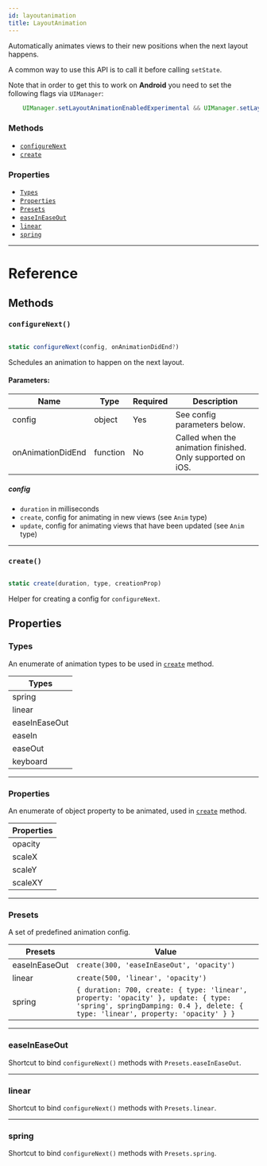 ```yaml
---
id: layoutanimation
title: LayoutAnimation
---
```


Automatically animates views to their new positions when the next layout happens.

A common way to use this API is to call it before calling `setState`.

Note that in order to get this to work on **Android** you need to set the following flags via `UIManager`:


```java
    UIManager.setLayoutAnimationEnabledExperimental && UIManager.setLayoutAnimationEnabledExperimental(true);
```


### Methods

- [`configureNext`](../layoutanimation/#configurenext)
- [`create`](../layoutanimation/#create)

### Properties

- [`Types`](../layoutanimation/#types)
- [`Properties`](../layoutanimation/#properties)
- [`Presets`](../layoutanimation/#presets)
- [`easeInEaseOut`](../layoutanimation/#easeineaseout)
- [`linear`](../layoutanimation/#linear)
- [`spring`](../layoutanimation/#spring)

---

# Reference

## Methods

### `configureNext()`


```javascript

static configureNext(config, onAnimationDidEnd?)

```


Schedules an animation to happen on the next layout.

#### Parameters:

| Name              | Type     | Required | Description                                                |
| ----------------- | -------- | -------- | ---------------------------------------------------------- |
| config            | object   | Yes      | See config parameters below.                               |
| onAnimationDidEnd | function | No       | Called when the animation finished. Only supported on iOS. |

##### config

- `duration` in milliseconds
- `create`, config for animating in new views (see `Anim` type)
- `update`, config for animating views that have been updated (see `Anim` type)

---

### `create()`


```javascript

static create(duration, type, creationProp)

```


Helper for creating a config for `configureNext`.

## Properties

### Types

An enumerate of animation types to be used in [`create`](../layoutanimation/#create) method.

| Types         |
| ------------- |
| spring        |
| linear        |
| easeInEaseOut |
| easeIn        |
| easeOut       |
| keyboard      |

---

### Properties

An enumerate of object property to be animated, used in [`create`](../layoutanimation/#create) method.

| Properties |
| ---------- |
| opacity    |
| scaleX     |
| scaleY     |
| scaleXY    |

---

### Presets

A set of predefined animation config.

| Presets       | Value                                                                                                                                                                 |
| ------------- | --------------------------------------------------------------------------------------------------------------------------------------------------------------------- |
| easeInEaseOut | `create(300, 'easeInEaseOut', 'opacity')`                                                                                                                             |
| linear        | `create(500, 'linear', 'opacity')`                                                                                                                                    |
| spring        | `{ duration: 700, create: { type: 'linear', property: 'opacity' }, update: { type: 'spring', springDamping: 0.4 }, delete: { type: 'linear', property: 'opacity' } }` |

---

### easeInEaseOut

Shortcut to bind `configureNext()` methods with `Presets.easeInEaseOut`.

---

### linear

Shortcut to bind `configureNext()` methods with `Presets.linear`.

---

### spring

Shortcut to bind `configureNext()` methods with `Presets.spring`.

